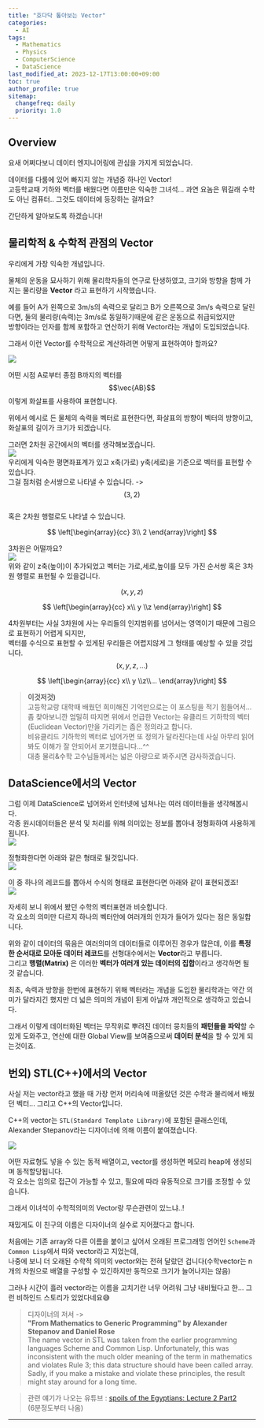 ```yaml
---
title: "호다닥 톺아보는 Vector"
categories:
  - AI
tags:
  - Mathematics
  - Physics
  - ComputerScience
  - DataScience
last_modified_at: 2023-12-17T13:00:00+09:00
toc: true
author_profile: true
sitemap:
  changefreq: daily
  priority: 1.0
---
```


## Overview
요새 어쩌다보니 데이터 엔지니어링에 관심을 가지게 되었습니다.  

데이터를 다룸에 있어 빠지지 않는 개념중 하나인 Vector!  
고등학교때 기하와 벡터를 배웠다면 이름만은 익숙한 그녀석...
과연 요놈은 뭐길래 수학도 아닌 컴퓨터.. 그것도 데이터에 등장하는 걸까요?  

간단하게 알아보도록 하겠습니다!  

## 물리학적 & 수학적 관점의 Vector

우리에게 가장 익숙한 개념입니다.  

물체의 운동을 묘사하기 위해 물리학자들의 연구로 탄생하였고, 크기와 방향을 함께 가지는 물리량을 **Vector** 라고 표현하기 시작했습니다.  

예를 들어 A가 왼쪽으로 3m/s의 속력으로 달리고 B가 오른쪽으로 3m/s 속력으로 달린다면, 둘의 물리량(속력)는 3m/s로 동일하기때문에 같은 운동으로 취급되었지만  
방향이라는 인자를 함께 포함하고 연산하기 위해 Vector라는 개념이 도입되었습니다.  

그래서 이런 Vector를 수학적으로 계산하려면 어떻게 표현하여야 할까요?  

![](https://raw.githubusercontent.com/GRuuuuu/hololy-img-repo/main/2023-12-17-what-is-vector.md/2.png)  

어떤 시점 A로부터 종점 B까지의 벡터를 $$\vec{AB}$$ 이렇게 화살표를 사용하여 표현합니다.  

위에서 예시로 든 물체의 속력을 벡터로 표현한다면, 화살표의 방향이 벡터의 방향이고, 화살표의 길이가 크기가 되겠습니다.  

그러면 2차원 공간에서의 벡터를 생각해보겠습니다.  
![](https://raw.githubusercontent.com/GRuuuuu/hololy-img-repo/main/2023-12-17-what-is-vector.md/3.png)  
우리에게 익숙한 평면좌표계가 있고 x축(가로) y축(세로)을 기준으로 벡터를 표현할 수 있습니다.  
그걸 점처럼 순서쌍으로 나타낼 수 있습니다. -> $$(3,2)$$  
혹은 2차원 행렬로도 나타낼 수 있습니다.  

$$ \left[\begin{array}{cc} 3\\ 2 \end{array}\right] $$   

3차원은 어떨까요?  
![](https://raw.githubusercontent.com/GRuuuuu/hololy-img-repo/main/2023-12-17-what-is-vector.md/4.png)  
위와 같이 z축(높이)이 추가되었고 벡터는 가로,세로,높이를 모두 가진 순서쌍 혹은 3차원 행렬로 표현될 수 있을겁니다.  

$$(x,y,z)$$  

$$ \left[\begin{array}{cc} x\\ y \\z \end{array}\right] $$   

4차원부터는 사실 3차원에 사는 우리들의 인지범위를 넘어서는 영역이기 때문에 그림으로 표현하기 어렵게 되지만,  
벡터를 수식으로 표현할 수 있게된 우리들은 어렵지않게 그 형태를 예상할 수 있을 것입니다.  
$$(x,y,z,...)$$  

$$ \left[\begin{array}{cc} x\\ y \\z\\... \end{array}\right] $$  

>**이것저것)**  
> 고등학교랑 대학때 배웠던 희미해진 기억만으로는 이 포스팅을 적기 힘들어서... 좀 찾아보니깐 엄밀히 따지면 위에서 언급한 Vector는 유클리드 기하학의 벡터(Euclidean Vector)만을 가리키는 좁은 정의라고 합니다.  
> 비유클리드 기하학의 벡터로 넘어가면 또 정의가 달라진다는데 사실 아무리 읽어봐도 이해가 잘 안되어서 포기했읍니다...^^   
> 대충 물리&수학 고수님들께서는 넓은 아량으로 봐주시면 감사하겠습니다.


## DataScience에서의 Vector
그럼 이제 DataScience로 넘어와서 인터넷에 넘쳐나는 여러 데이터들을 생각해봅시다.  
각종 원시데이터들은 분석 및 처리를 위해 의미있는 정보를 뽑아내 정형화하여 사용하게 됩니다.  
![](https://raw.githubusercontent.com/GRuuuuu/hololy-img-repo/main/2023-12-17-what-is-vector.md/5-0.png)   

정형화한다면 아래와 같은 형태로 될것입니다.   
![](https://raw.githubusercontent.com/GRuuuuu/hololy-img-repo/main/2023-12-17-what-is-vector.md/5.png)   

이 중 하나의 레코드를 뽑아서 수식의 형태로 표현한다면 아래와 같이 표현되겠죠!  
![](https://raw.githubusercontent.com/GRuuuuu/hololy-img-repo/main/2023-12-17-what-is-vector.md/6.png)   

자세히 보니 위에서 봤던 수학의 벡터표현과 비슷합니다.  
각 요소의 의미만 다르지 하나의 벡터안에 여러개의 인자가 들어가 있다는 점은 동일합니다.  

위와 같이 데이터의 묶음은 여러의미의 데이터들로 이루어진 경우가 많은데, 이를 **특정한 순서대로 모아둔 데이터 레코드**를 선형대수에서는 **Vector**라고 부릅니다.  
그리고 **행렬(Matrix)** 은 이러한 **벡터가 여러개 있는 데이터의 집합**이라고 생각하면 될 것 같습니다.  


최초, 속력과 방향을 한번에 표현하기 위해 벡터라는 개념을 도입한 물리학과는 약간 의미가 달라지긴 했지만 더 넓은 의미의 개념이 된게 아닐까 개인적으로 생각하고 있습니다.  


그래서 이렇게 데이터화된 벡터는 무작위로 뿌려진 데이터 뭉치들의 **패턴들을 파악**할 수 있게 도와주고, 연산에 대한 Global View를 보여줌으로써 **데이터 분석**을 할 수 있게 되는것이죠.  

## 번외) STL(C++)에서의 Vector

사실 저는 vector라고 했을 때 가장 먼저 머리속에 떠올랐던 것은 수학과 물리에서 배웠던 벡터... 그리고 C++의 Vector입니다.  

C++의 vector는 `STL(Standard Template Library)`에 포함된 클래스인데, Alexander Stepanov라는 디자이너에 의해 이름이 붙여졌습니다.  

![](https://raw.githubusercontent.com/GRuuuuu/hololy-img-repo/main/2023-12-17-what-is-vector.md/7.png)   

어떤 자료형도 넣을 수 있는 동적 배열이고, vector를 생성하면 메모리 heap에 생성되며 동적할당됩니다.   
각 요소는 임의로 접근이 가능할 수 있고, 필요에 따라 유동적으로 크기를 조정할 수 있습니다.  

그래서 이녀석이 수학적의미의 Vector랑 무슨관련이 있느냐..!   

재밌게도 이 친구의 이름은 디자이너의 실수로 지어졌다고 합니다.  

처음에는 기존 array와 다른 이름을 붙이고 싶어서 오래된 프로그래밍 언어인 `Scheme`과 `Common Lisp`에서 따와 vector라고 지었는데,  
나중에 보니 더 오래된 수학적 의미의 vector와는 전혀 달랐던 겁니다(수학vector는 n개의 차원으로 배열을 구성할 수 있긴하지만 동적으로 크기가 늘어나지는 않음)   

그러나 시간이 흘러 vector라는 이름을 고치기란 너무 어려워 그냥 내비뒀다고 한... 그런 비하인드 스토리가 있었다네요😅    

>디자이너의 저서 ->   
>**"From Mathematics to Generic Programming" by Alexander Stepanov and Daniel Rose**  
>The name vector in STL was taken from the earlier programming languages Scheme and Common Lisp. Unfortunately, this was inconsistent with the much older meaning of the term in mathematics and violates Rule 3; this data structure should have been called array. Sadly, if you make a mistake and violate these principles, the result might stay around for a long time.

>관련 얘기가 나오는 유튜브 : [spoils of the Egyptians: Lecture 2 Part2](https://youtu.be/etZgaSjzqlU?si=PdbmfGpahf4aIgbu)  
>(6분정도부터 나옴)  

----
